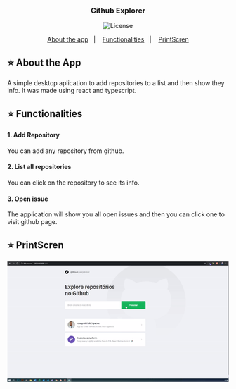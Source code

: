 <h3 align="center">
  Github Explorer
</h3>

<p align="center">
    <img alt="License" src="https://img.shields.io/badge/license-MIT-%2304D361">
</p>

<p align="center">
  <a href="#star-about-the-app">About the app</a>&nbsp;&nbsp;&nbsp;|&nbsp;&nbsp;&nbsp;
  <a href="#star-functionalities">Functionalities</a>&nbsp;&nbsp;&nbsp;|&nbsp;&nbsp;&nbsp;
  <a href="#star-printscren">PrintScren</a>
</p>

## :star: About the App

A simple desktop aplication to add repositories to a list and then show they info.
It was made using react and typescript.

## :star: Functionalities

#### 1. Add Repository

You can add any repository from github.

#### 2. List all repositories

You can click on the repository to see its info.

#### 3. Open issue

The application will show you all open issues and then you can click one to
visit github page.


## :star: PrintScren

<p align="left">
  <img alt="presentation" src="presentation.gif" width="600px">
</p>
